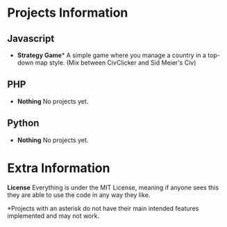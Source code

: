 # Projects Information

## Javascript

* **Strategy Game*** A simple game where you manage a country in a top-down map style. (Mix between CivClicker and Sid Meier's Civ)

## PHP

* **Nothing** No projects yet.

## Python

* **Nothing** No projects yet.

# Extra Information

**License** Everything is under the MIT License, meaning if anyone sees this they are able to use the code in any way they like.

*Projects with an asterisk do not have their main intended features implemented and may not work. 